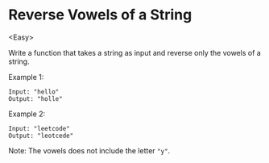 # Reverse Vowels of a String

\<Easy>

Write a function that takes a string as input and reverse only the vowels of a
string.

Example 1:

```
Input: "hello"
Output: "holle"
```

Example 2:

```
Input: "leetcode"
Output: "leotcede"
```

Note: The vowels does not include the letter `"y"`.

